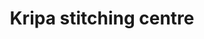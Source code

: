 ---
title: "Kripa stitching centre"
url: /thiruvananthapuram/kripa-stitching-centre/
shop: Schneiderei
---